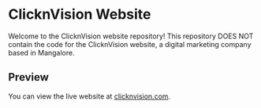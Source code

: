 # ClicknVision Website

Welcome to the ClicknVision website repository! This repository DOES NOT contain the code for the ClicknVision website, a digital marketing company based in Mangalore.

## Preview

You can view the live website at [clicknvision.com](https://www.clicknvision.com).


